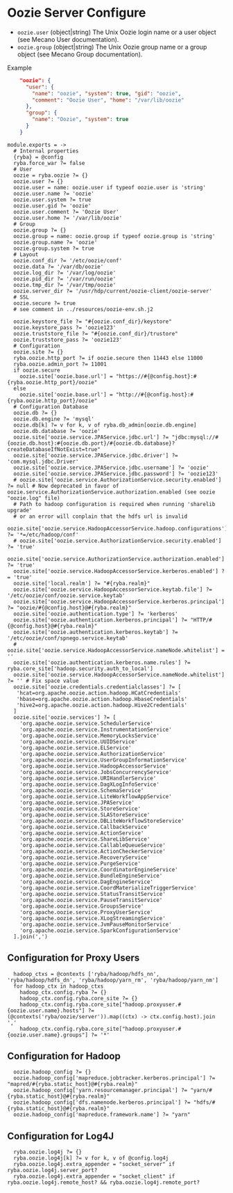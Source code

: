
# Oozie Server Configure

*   `oozie.user` (object|string)
    The Unix Oozie login name or a user object (see Mecano User documentation).
*   `oozie.group` (object|string)
    The Unix Oozie group name or a group object (see Mecano Group documentation).

Example

```json
    "oozie": {
      "user": {
        "name": "oozie", "system": true, "gid": "oozie",
        "comment": "Oozie User", "home": "/var/lib/oozie"
      },
      "group": {
        "name": "Oozie", "system": true
      }
    }
```

    module.exports = ->
      # Internal properties
      {ryba} = @config
      ryba.force_war ?= false
      # User
      oozie = ryba.oozie ?= {}
      oozie.user ?= {}
      oozie.user = name: oozie.user if typeof oozie.user is 'string'
      oozie.user.name ?= 'oozie'
      oozie.user.system ?= true
      oozie.user.gid ?= 'oozie'
      oozie.user.comment ?= 'Oozie User'
      oozie.user.home ?= '/var/lib/oozie'
      # Group
      oozie.group ?= {}
      oozie.group = name: oozie.group if typeof oozie.group is 'string'
      oozie.group.name ?= 'oozie'
      oozie.group.system ?= true
      # Layout
      oozie.conf_dir ?= '/etc/oozie/conf'
      oozie.data ?= '/var/db/oozie'
      oozie.log_dir ?= '/var/log/oozie'
      oozie.pid_dir ?= '/var/run/oozie'
      oozie.tmp_dir ?= '/var/tmp/oozie'
      oozie.server_dir ?= '/usr/hdp/current/oozie-client/oozie-server'
      # SSL
      oozie.secure ?= true
      # see comment in ../resources/oozie-env.sh.j2

      oozie.keystore_file ?= "#{oozie.conf_dir}/keystore"
      oozie.keystore_pass ?= 'oozie123'
      oozie.truststore_file ?= "#{oozie.conf_dir}/trustore"
      oozie.truststore_pass ?= 'oozie123'
      # Configuration
      oozie.site ?= {}
      ryba.oozie.http_port ?= if oozie.secure then 11443 else 11000
      ryba.oozie.admin_port ?= 11001
      if oozie.secure
        oozie.site['oozie.base.url'] = "https://#{@config.host}:#{ryba.oozie.http_port}/oozie"
      else
        oozie.site['oozie.base.url'] = "http://#{@config.host}:#{ryba.oozie.http_port}/oozie"
      # Configuration Database
      oozie.db ?= {}
      oozie.db.engine ?= 'mysql'
      oozie.db[k] ?= v for k, v of ryba.db_admin[oozie.db.engine]
      oozie.db.database ?= 'oozie'
      oozie.site['oozie.service.JPAService.jdbc.url'] ?= "jdbc:mysql://#{oozie.db.host}:#{oozie.db.port}/#{oozie.db.database}?createDatabaseIfNotExist=true"
      oozie.site['oozie.service.JPAService.jdbc.driver'] ?= 'com.mysql.jdbc.Driver'
      oozie.site['oozie.service.JPAService.jdbc.username'] ?= 'oozie'
      oozie.site['oozie.service.JPAService.jdbc.password'] ?= 'oozie123'
      # oozie.site['oozie.service.AuthorizationService.security.enabled'] ?= null # Now deprecated in favor of oozie.service.AuthorizationService.authorization.enabled (see oozie "oozie.log" file)
      # Path to hadoop configuration is required when running 'sharelib upgrade'
      # or an error will conplain that the hdfs url is invalid
      oozie.site['oozie.service.HadoopAccessorService.hadoop.configurations'] ?= '*=/etc/hadoop/conf'
      # oozie.site['oozie.service.AuthorizationService.security.enabled'] ?= 'true'
      oozie.site['oozie.service.AuthorizationService.authorization.enabled'] ?= 'true'
      oozie.site['oozie.service.HadoopAccessorService.kerberos.enabled'] ?= 'true'
      oozie.site['local.realm'] ?= "#{ryba.realm}"
      oozie.site['oozie.service.HadoopAccessorService.keytab.file'] ?= '/etc/oozie/conf/oozie.service.keytab'
      oozie.site['oozie.service.HadoopAccessorService.kerberos.principal'] ?= "oozie/#{@config.host}@#{ryba.realm}"
      oozie.site['oozie.authentication.type'] ?= 'kerberos'
      oozie.site['oozie.authentication.kerberos.principal'] ?= "HTTP/#{@config.host}@#{ryba.realm}"
      oozie.site['oozie.authentication.kerberos.keytab'] ?= '/etc/oozie/conf/spnego.service.keytab'
      # oozie.site['oozie.service.HadoopAccessorService.nameNode.whitelist'] = ''
      oozie.site['oozie.authentication.kerberos.name.rules'] ?= ryba.core_site['hadoop.security.auth_to_local']
      oozie.site['oozie.service.HadoopAccessorService.nameNode.whitelist'] ?= '' # Fix space value
      oozie.site['oozie.credentials.credentialclasses'] ?= [
       'hcat=org.apache.oozie.action.hadoop.HCatCredentials'
       'hbase=org.apache.oozie.action.hadoop.HbaseCredentials'
       'hive2=org.apache.oozie.action.hadoop.Hive2Credentials'
      ]
      oozie.site['oozie.services'] ?= [
        'org.apache.oozie.service.SchedulerService'
        'org.apache.oozie.service.InstrumentationService'
        'org.apache.oozie.service.MemoryLocksService'
        'org.apache.oozie.service.UUIDService'
        'org.apache.oozie.service.ELService'
        'org.apache.oozie.service.AuthorizationService'
        'org.apache.oozie.service.UserGroupInformationService'
        'org.apache.oozie.service.HadoopAccessorService'
        'org.apache.oozie.service.JobsConcurrencyService'
        'org.apache.oozie.service.URIHandlerService'
        'org.apache.oozie.service.DagXLogInfoService'
        'org.apache.oozie.service.SchemaService'
        'org.apache.oozie.service.LiteWorkflowAppService'
        'org.apache.oozie.service.JPAService'
        'org.apache.oozie.service.StoreService'
        'org.apache.oozie.service.SLAStoreService'
        'org.apache.oozie.service.DBLiteWorkflowStoreService'
        'org.apache.oozie.service.CallbackService'
        'org.apache.oozie.service.ActionService'
        'org.apache.oozie.service.ShareLibService'
        'org.apache.oozie.service.CallableQueueService'
        'org.apache.oozie.service.ActionCheckerService'
        'org.apache.oozie.service.RecoveryService'
        'org.apache.oozie.service.PurgeService'
        'org.apache.oozie.service.CoordinatorEngineService'
        'org.apache.oozie.service.BundleEngineService'
        'org.apache.oozie.service.DagEngineService'
        'org.apache.oozie.service.CoordMaterializeTriggerService'
        'org.apache.oozie.service.StatusTransitService'
        'org.apache.oozie.service.PauseTransitService'
        'org.apache.oozie.service.GroupsService'
        'org.apache.oozie.service.ProxyUserService'
        'org.apache.oozie.service.XLogStreamingService'
        'org.apache.oozie.service.JvmPauseMonitorService'
        'org.apache.oozie.service.SparkConfigurationService'
      ].join(',')

## Configuration for Proxy Users

      hadoop_ctxs = @contexts ['ryba/hadoop/hdfs_nn', 'ryba/hadoop/hdfs_dn', 'ryba/hadoop/yarn_rm', 'ryba/hadoop/yarn_nm']
      for hadoop_ctx in hadoop_ctxs
        hadoop_ctx.config.ryba ?= {}
        hadoop_ctx.config.ryba.core_site ?= {}
        hadoop_ctx.config.ryba.core_site["hadoop.proxyuser.#{oozie.user.name}.hosts"] ?= (@contexts('ryba/oozie/server')).map((ctx) -> ctx.config.host).join ','
        hadoop_ctx.config.ryba.core_site["hadoop.proxyuser.#{oozie.user.name}.groups"] ?= '*'

## Configuration for Hadoop

      oozie.hadoop_config ?= {}
      oozie.hadoop_config['mapreduce.jobtracker.kerberos.principal'] ?= "mapred/#{ryba.static_host}@#{ryba.realm}"
      oozie.hadoop_config['yarn.resourcemanager.principal'] ?= "yarn/#{ryba.static_host}@#{ryba.realm}"
      oozie.hadoop_config['dfs.namenode.kerberos.principal'] ?= "hdfs/#{ryba.static_host}@#{ryba.realm}"
      oozie.hadoop_config['mapreduce.framework.name'] ?= "yarn"

## Configuration for Log4J

      ryba.oozie.log4j ?= {}
      ryba.oozie.log4j[k] ?= v for k, v of @config.log4j
      ryba.oozie.log4j.extra_appender = "socket_server" if ryba.oozie.log4j.server_port?
      ryba.oozie.log4j.extra_appender = "socket_client" if ryba.oozie.log4j.remote_host? && ryba.oozie.log4j.remote_port?
